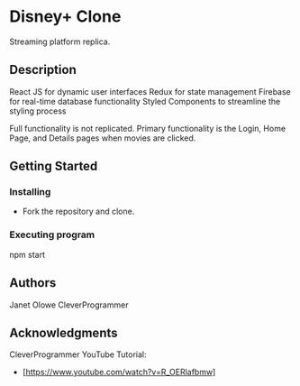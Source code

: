 # Disney+ Clone

Streaming platform replica.

## Description

React JS for dynamic user interfaces
Redux for state management
Firebase for real-time database functionality
Styled Components to streamline the styling process

Full functionality is not replicated. Primary functionality is the Login, Home Page, and Details pages when movies are clicked.

## Getting Started

### Installing

* Fork the repository and clone.

### Executing program

npm start

## Authors

Janet Olowe
CleverProgrammer

## Acknowledgments

CleverProgrammer YouTube Tutorial:
* [https://www.youtube.com/watch?v=R_OERlafbmw]